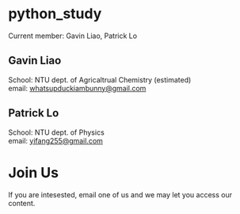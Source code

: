 # python_study
Current member: Gavin Liao, Patrick Lo 
## Gavin Liao
School: NTU dept. of Agricaltrual Chemistry (estimated) <br/>
email: whatsupduckiambunny@gmail.com
## Patrick Lo
School: NTU dept. of Physics <br/>
email: yifang255@gmail.com
# Join Us
If you are intesested, email one of us and we may let you access our content.
